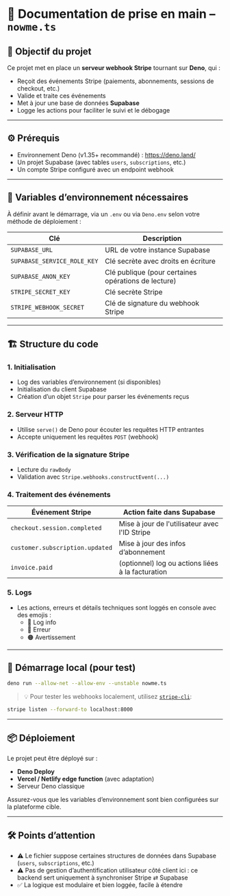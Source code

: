 
# 📝 Documentation de prise en main – `nowme.ts`

## 🎯 Objectif du projet

Ce projet met en place un **serveur webhook Stripe** tournant sur **Deno**, qui :
- Reçoit des événements Stripe (paiements, abonnements, sessions de checkout, etc.)
- Valide et traite ces événements
- Met à jour une base de données **Supabase**
- Logge les actions pour faciliter le suivi et le débogage

---

## ⚙️ Prérequis

- Environnement Deno (v1.35+ recommandé) : https://deno.land/
- Un projet Supabase (avec tables `users`, `subscriptions`, etc.)
- Un compte Stripe configuré avec un endpoint webhook

---

## 🔐 Variables d’environnement nécessaires

À définir avant le démarrage, via un `.env` ou via `Deno.env` selon votre méthode de déploiement :

| Clé                          | Description                                                  |
|-----------------------------|--------------------------------------------------------------|
| `SUPABASE_URL`              | URL de votre instance Supabase                              |
| `SUPABASE_SERVICE_ROLE_KEY` | Clé secrète avec droits en écriture                         |
| `SUPABASE_ANON_KEY`         | Clé publique (pour certaines opérations de lecture)         |
| `STRIPE_SECRET_KEY`         | Clé secrète Stripe                                           |
| `STRIPE_WEBHOOK_SECRET`     | Clé de signature du webhook Stripe                          |

---

## 🏗️ Structure du code

### 1. Initialisation
- Log des variables d’environnement (si disponibles)
- Initialisation du client Supabase
- Création d’un objet `Stripe` pour parser les événements reçus

### 2. Serveur HTTP
- Utilise `serve()` de Deno pour écouter les requêtes HTTP entrantes
- Accepte uniquement les requêtes `POST` (webhook)

### 3. Vérification de la signature Stripe
- Lecture du `rawBody`
- Validation avec `Stripe.webhooks.constructEvent(...)`

### 4. Traitement des événements

| Événement Stripe                 | Action faite dans Supabase                            |
|----------------------------------|--------------------------------------------------------|
| `checkout.session.completed`     | Mise à jour de l'utilisateur avec l'ID Stripe         |
| `customer.subscription.updated`  | Mise à jour des infos d’abonnement                    |
| `invoice.paid`                   | (optionnel) log ou actions liées à la facturation     |

### 5. Logs
- Les actions, erreurs et détails techniques sont loggés en console avec des emojis :
  - 🔵 Log info
  - 🔴 Erreur
  - 🟠 Avertissement

---

## 🚀 Démarrage local (pour test)

```bash
deno run --allow-net --allow-env --unstable nowme.ts
```

> 💡 Pour tester les webhooks localement, utilisez [`stripe-cli`](https://stripe.com/docs/stripe-cli):
```bash
stripe listen --forward-to localhost:8000
```

---

## 📦 Déploiement

Le projet peut être déployé sur :
- **Deno Deploy**
- **Vercel / Netlify edge function** (avec adaptation)
- Serveur Deno classique

Assurez-vous que les variables d’environnement sont bien configurées sur la plateforme cible.

---

## 🛠️ Points d’attention

- ⚠️ Le fichier suppose certaines structures de données dans Supabase (`users`, `subscriptions`, etc.)
- ⚠️ Pas de gestion d’authentification utilisateur côté client ici : ce backend sert uniquement à synchroniser Stripe ⇄ Supabase
- ✅ La logique est modulaire et bien loggée, facile à étendre
